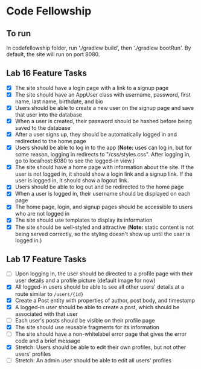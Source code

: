 # Code Fellowship

## To run

In codefellowship folder, run './gradlew build', then './gradlew bootRun'. By default, the site will run on port 8080.

## Lab 16 Feature Tasks

- [x] The site should have a login page with a link to a signup page
- [x] The site should have an AppUser class with username, password, first name, last name, birthdate, and bio
- [x] Users should be able to create a new user on the signup page and save that user into the database
- [x] When a user is created, their password should be hashed before being saved to the database
- [x] After a user signs up, they should be automatically logged in and redirected to the home page
- [x] Users should be able to log in to the app (**Note:** uses can log in, but for some reason, logging in redirects to "/css/styles.css". After logging in, go to localhost:8080 to see the logged-in view.)
- [x] The site should have a home page with information about the site. If the user is not logged in, it should show a login link and a signup link. If the user is logged in, it should show a logout link.
- [x] Users should be able to log out and be redirected to the home page
- [x] When a user is logged in, their username should be displayed on each page
- [x] The home page, login, and signup pages should be accessible to users who are not logged in
- [x] The site should use templates to display its information
- [x] The site should be well-styled and attractive (**Note:** static content is not being served correctly, so the styling doesn't show up until the user is logged in.)

## Lab 17 Feature Tasks

- [ ] Upon logging in, the user should be directed to a profile page with their user details and a profile picture (default image for now)
- [x] All logged-in users should be able to see all other users' details at a route similar to `/users/{id}`
- [x] Create a Post entity with properties of author, post body, and timestamp
- [x] A logged-in user should be able to create a post, which should be associated with that user
- [ ] Each user's posts should be visible on their profile page
- [x] The site should use reusable fragments for its information
- [ ] The site should have a non-whitelabel error page that gives the error code and a brief message
- [x] Stretch: Users should be able to edit their own profiles, but not other users' profiles
- [ ] Stretch: An admin user should be able to edit all users' profiles
